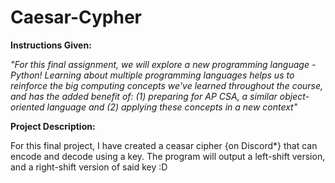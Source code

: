 # Caesar-Cypher
**Instructions Given:**
	
*"For this final assignment, we will explore a new programming language - Python!  Learning about multiple programming languages helps us to reinforce the big computing concepts we've learned throughout the course, and has the added benefit of: (1) preparing for AP CSA, a similar object-oriented language and (2) applying these concepts in a new context"*

**Project Description:**

For this final project, I have created a ceasar cipher {on Discord*} that can encode and decode using a key. The program will output a left-shift version, and a right-shift version of said key :D
